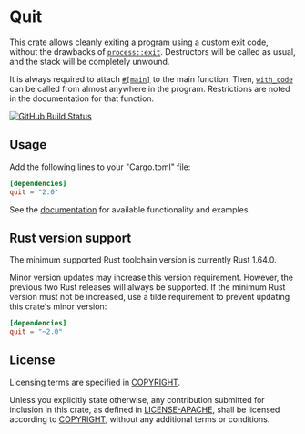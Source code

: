 # Quit

This crate allows cleanly exiting a program using a custom exit code, without
the drawbacks of [`process::exit`]. Destructors will be called as usual, and
the stack will be completely unwound.

It is always required to attach [`#[main]`][attribute] to the main function.
Then, [`with_code`] can be called from almost anywhere in the program.
Restrictions are noted in the documentation for that function.

[![GitHub Build Status](https://github.com/dylni/quit/workflows/build/badge.svg?branch=master)](https://github.com/dylni/quit/actions?query=branch%3Amaster)

## Usage

Add the following lines to your "Cargo.toml" file:

```toml
[dependencies]
quit = "2.0"
```

See the [documentation] for available functionality and examples.

## Rust version support

The minimum supported Rust toolchain version is currently Rust 1.64.0.

Minor version updates may increase this version requirement. However, the
previous two Rust releases will always be supported. If the minimum Rust
version must not be increased, use a tilde requirement to prevent updating this
crate's minor version:

```toml
[dependencies]
quit = "~2.0"
```

## License

Licensing terms are specified in [COPYRIGHT].

Unless you explicitly state otherwise, any contribution submitted for inclusion
in this crate, as defined in [LICENSE-APACHE], shall be licensed according to
[COPYRIGHT], without any additional terms or conditions.

[attribute]: https://docs.rs/quit/*/quit/attr.main.html
[COPYRIGHT]: https://github.com/dylni/quit/blob/master/COPYRIGHT
[documentation]: https://docs.rs/quit
[`process::exit`]: https://doc.rust-lang.org/std/process/fn.exit.html
[LICENSE-APACHE]: https://github.com/dylni/quit/blob/master/LICENSE-APACHE
[`with_code`]: https://docs.rs/quit/*/quit/fn.with_code.html
